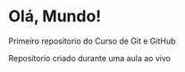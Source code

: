 # Olá, Mundo!
Primeiro repositorio do Curso de Git e GitHub

Repositorio criado durante uma aula ao vivo